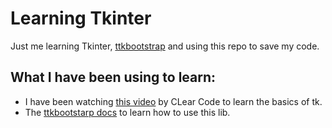 # Learning Tkinter

Just me learning Tkinter, [ttkbootstrap](https://github.com/israel-dryer/ttkbootstrap) and using this repo to save my code.

## What I have been using to learn:

- I have been watching [this video](https://www.youtube.com/watch?v=mop6g-c5HEY) by CLear Code to learn the basics of tk.
- The [ttkbootstarp docs](https://ttkbootstrap.readthedocs.io/) to learn how to use this lib.
